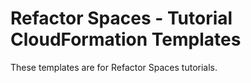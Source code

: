 # Refactor Spaces - Tutorial CloudFormation Templates 

These templates are for Refactor Spaces tutorials.
